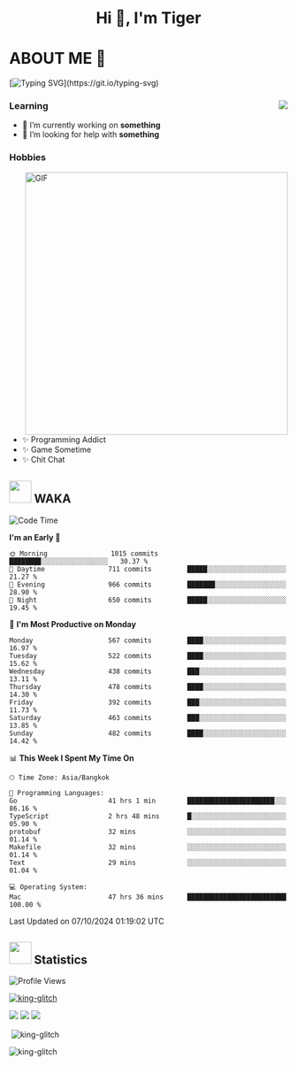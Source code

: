 <h1 align="center">Hi 👋, I'm Tiger</h1>




# ABOUT ME 💬

[![Typing SVG](https://readme-typing-svg.herokuapp.com?color=22F771&vCenter=true&lines=A+perssionate+developer+from+nowhere.)](https://git.io/typing-svg)

<div>
 <img align="right" src="https://spotify-github-profile.vercel.app/api/view?uid=12129734423&cover_image=false&theme=default&bar_color=22d016&bar_color_cover=true" />
 <h3>Learning</h3>
 
 <ul>
  <li>🔭 I’m currently working on <b>something</b></li>
  <li>🤝 I’m looking for help with <b>something</b></li>
 </ul>
 
</div>
<div>
 <h3>Hobbies</h3>
 <img align="right" height="475px"  alt="GIF" src="https://i.pinimg.com/originals/1f/b7/db/1fb7dbee557e5ed509f7517da8a84d58.gif" />
 <ul>
  <li>✨ Programming Addict</li>
  <li>✨ Game Sometime</li>
  <li>✨ Chit Chat</li>
 </ul>
 
</div>



## <img height="40" src="https://raw.githubusercontent.com/innng/innng/master/assets/kyubey.gif"/> WAKA

<!--START_SECTION:waka-->
![Code Time](http://img.shields.io/badge/Code%20Time-2%2C533%20hrs%2032%20mins-blue)

**I'm an Early 🐤** 

```text
🌞 Morning                1015 commits        ████████░░░░░░░░░░░░░░░░░   30.37 % 
🌆 Daytime                711 commits         █████░░░░░░░░░░░░░░░░░░░░   21.27 % 
🌃 Evening                966 commits         ███████░░░░░░░░░░░░░░░░░░   28.90 % 
🌙 Night                  650 commits         █████░░░░░░░░░░░░░░░░░░░░   19.45 % 
```
📅 **I'm Most Productive on Monday** 

```text
Monday                   567 commits         ████░░░░░░░░░░░░░░░░░░░░░   16.97 % 
Tuesday                  522 commits         ████░░░░░░░░░░░░░░░░░░░░░   15.62 % 
Wednesday                438 commits         ███░░░░░░░░░░░░░░░░░░░░░░   13.11 % 
Thursday                 478 commits         ████░░░░░░░░░░░░░░░░░░░░░   14.30 % 
Friday                   392 commits         ███░░░░░░░░░░░░░░░░░░░░░░   11.73 % 
Saturday                 463 commits         ███░░░░░░░░░░░░░░░░░░░░░░   13.85 % 
Sunday                   482 commits         ████░░░░░░░░░░░░░░░░░░░░░   14.42 % 
```


📊 **This Week I Spent My Time On** 

```text
🕑︎ Time Zone: Asia/Bangkok

💬 Programming Languages: 
Go                       41 hrs 1 min        ██████████████████████░░░   86.16 % 
TypeScript               2 hrs 48 mins       █░░░░░░░░░░░░░░░░░░░░░░░░   05.90 % 
protobuf                 32 mins             ░░░░░░░░░░░░░░░░░░░░░░░░░   01.14 % 
Makefile                 32 mins             ░░░░░░░░░░░░░░░░░░░░░░░░░   01.14 % 
Text                     29 mins             ░░░░░░░░░░░░░░░░░░░░░░░░░   01.04 % 

💻 Operating System: 
Mac                      47 hrs 36 mins      █████████████████████████   100.00 % 
```


 Last Updated on 07/10/2024 01:19:02 UTC
<!--END_SECTION:waka-->
## <img height="40" src="https://raw.githubusercontent.com/innng/innng/master/assets/kyubey.gif"/> Statistics
![Profile Views](https://komarev.com/ghpvc/?username=king-glitch)  

<p align="left"> 
 <a href="https://github.com/ryo-ma/github-profile-trophy">
  <img src="https://github-profile-trophy.vercel.app/?username=king-glitch&theme=dracula" alt="king-glitch" />
 </a> </p>

![](https://github-profile-summary-cards.vercel.app/api/cards/profile-details?username=king-glitch&theme=dracula)
![](https://github-profile-summary-cards.vercel.app/api/cards/stats?username=king-glitch&theme=dracula) 
![](https://github-profile-summary-cards.vercel.app/api/cards/productive-time?username=king-glitch&theme=dracula)


<p>&nbsp;<img align="center" src="https://github-readme-stats.vercel.app/api?username=king-glitch&theme=dracula" alt="king-glitch" /></p>

<p><img align="center" src="https://github-readme-streak-stats.herokuapp.com/?user=king-glitch&theme=dracula" alt="king-glitch" /></p>
